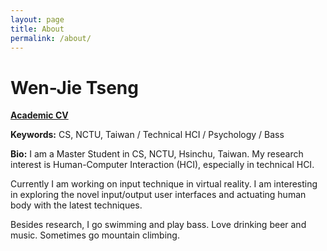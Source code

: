 ```yaml
---
layout: page
title: About
permalink: /about/
---
```


# Wen-Jie Tseng
<a href="http://wenjietseng.github.io/documents/CV_Wen-Jie_Tseng.pdf"><b>Academic CV</b></a>

**Keywords:** CS, NCTU, Taiwan / Technical HCI / Psychology / Bass

**Bio:** I am a Master Student in CS, NCTU, Hsinchu, Taiwan. My research interest is Human-Computer Interaction (HCI), especially in technical HCI.

Currently I am working on input technique in virtual reality. I am interesting in exploring the novel input/output user interfaces and actuating human body with the latest techniques.

Besides research, I go swimming and play bass. Love drinking beer and music. Sometimes go mountain climbing.